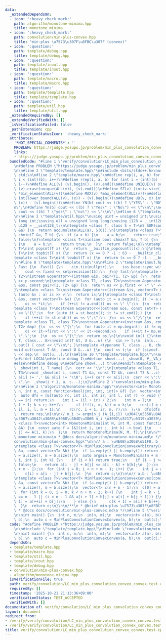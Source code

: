 ```yaml
---
data:
  _extendedDependsOn:
  - icon: ':heavy_check_mark:'
    path: algorithm/monotone-minima.hpp
    title: monotone minima
  - icon: ':heavy_check_mark:'
    path: convolution/min-plus-convex.hpp
    title: "min-plus \u7573\u307F\u8FBC\u307F (convex)"
  - icon: ':question:'
    path: template/debug.hpp
    title: template/debug.hpp
  - icon: ':question:'
    path: template/inout.hpp
    title: template/inout.hpp
  - icon: ':question:'
    path: template/macro.hpp
    title: template/macro.hpp
  - icon: ':question:'
    path: template/template.hpp
    title: template/template.hpp
  - icon: ':question:'
    path: template/util.hpp
    title: template/util.hpp
  _extendedRequiredBy: []
  _extendedVerifiedWith: []
  _isVerificationFailed: false
  _pathExtension: cpp
  _verificationStatusIcon: ':heavy_check_mark:'
  attributes:
    '*NOT_SPECIAL_COMMENTS*': ''
    PROBLEM: https://judge.yosupo.jp/problem/min_plus_convolution_convex_convex
    links:
    - https://judge.yosupo.jp/problem/min_plus_convolution_convex_convex
  bundledCode: "#line 1 \"verify/convolution/LC_min_plus_convolution_convex_convex.test.cpp\"\
    \n#define PROBLEM \"https://judge.yosupo.jp/problem/min_plus_convolution_convex_convex\"\
    \n\n#line 2 \"template/template.hpp\"\n#include <bits/stdc++.h>\nusing namespace\
    \ std;\n\n#line 2 \"template/macro.hpp\"\n#define rep(i, a, b) for (int i = (a);\
    \ i < (int)(b); i++)\n#define rrep(i, a, b) for (int i = (int)(b) - 1; i >= (a);\
    \ i--)\n#define ALL(v) (v).begin(), (v).end()\n#define UNIQUE(v) sort(ALL(v)),\
    \ (v).erase(unique(ALL(v)), (v).end())\n#define SZ(v) (int)v.size()\n#define MIN(v)\
    \ *min_element(ALL(v))\n#define MAX(v) *max_element(ALL(v))\n#define LB(v, x)\
    \ int(lower_bound(ALL(v), (x)) - (v).begin())\n#define UB(v, x) int(upper_bound(ALL(v),\
    \ (x)) - (v).begin())\n#define YN(b) cout << ((b) ? \"YES\" : \"NO\") << \"\\\
    n\";\n#define Yn(b) cout << ((b) ? \"Yes\" : \"No\") << \"\\n\";\n#define yn(b)\
    \ cout << ((b) ? \"yes\" : \"no\") << \"\\n\";\n#line 6 \"template/template.hpp\"\
    \n\n#line 2 \"template/util.hpp\"\nusing uint = unsigned int;\nusing ll = long\
    \ long int;\nusing ull = unsigned long long;\nusing i128 = __int128_t;\nusing\
    \ u128 = __uint128_t;\n\ntemplate <class T, class S = T>\nS SUM(const vector<T>\
    \ &a) {\n  return accumulate(ALL(a), S(0));\n}\ntemplate <class T>\ninline bool\
    \ chmin(T &a, T b) {\n  if (a > b) {\n    a = b;\n    return true;\n  }\n  return\
    \ false;\n}\ntemplate <class T>\ninline bool chmax(T &a, T b) {\n  if (a < b)\
    \ {\n    a = b;\n    return true;\n  }\n  return false;\n}\n\ntemplate <class\
    \ T>\nint popcnt(T x) {\n  return __builtin_popcountll(x);\n}\ntemplate <class\
    \ T>\nint topbit(T x) {\n  return (x == 0 ? -1 : 63 - __builtin_clzll(x));\n}\n\
    template <class T>\nint lowbit(T x) {\n  return (x == 0 ? -1 : __builtin_ctzll(x));\n\
    }\n#line 8 \"template/template.hpp\"\n\n#line 2 \"template/inout.hpp\"\nstruct\
    \ Fast {\n  Fast() {\n    cin.tie(nullptr);\n    ios_base::sync_with_stdio(false);\n\
    \    cout << fixed << setprecision(15);\n  }\n} fast;\n\ntemplate <class T1, class\
    \ T2>\nistream &operator>>(istream &is, pair<T1, T2> &p) {\n  return is >> p.first\
    \ >> p.second;\n}\ntemplate <class T1, class T2>\nostream &operator<<(ostream\
    \ &os, const pair<T1, T2> &p) {\n  return os << p.first << \" \" << p.second;\n\
    }\ntemplate <class T>\nistream &operator>>(istream &is, vector<T> &a) {\n  for\
    \ (auto &v : a) is >> v;\n  return is;\n}\ntemplate <class T>\nostream &operator<<(ostream\
    \ &os, const vector<T> &a) {\n  for (auto it = a.begin(); it != a.end();) {\n\
    \    os << *it;\n    if (++it != a.end()) os << \" \";\n  }\n  return os;\n}\n\
    template <class T>\nostream &operator<<(ostream &os, const set<T> &st) {\n  os\
    \ << \"{\";\n  for (auto it = st.begin(); it != st.end();) {\n    os << *it;\n\
    \    if (++it != st.end()) os << \",\";\n  }\n  os << \"}\";\n  return os;\n}\n\
    template <class T1, class T2>\nostream &operator<<(ostream &os, const map<T1,\
    \ T2> &mp) {\n  os << \"{\";\n  for (auto it = mp.begin(); it != mp.end();) {\n\
    \    os << it->first << \":\" << it->second;\n    if (++it != mp.end()) os <<\
    \ \",\";\n  }\n  os << \"}\";\n  return os;\n}\n\nvoid in() {}\ntemplate <typename\
    \ T, class... U>\nvoid in(T &t, U &...u) {\n  cin >> t;\n  in(u...);\n}\nvoid\
    \ out() { cout << \"\\n\"; }\ntemplate <typename T, class... U, char sep = ' '>\n\
    void out(const T &t, const U &...u) {\n  cout << t;\n  if (sizeof...(u)) cout\
    \ << sep;\n  out(u...);\n}\n#line 10 \"template/template.hpp\"\n\n#line 2 \"template/debug.hpp\"\
    \n#ifdef LOCAL\n#define debug 1\n#define show(...) _show(0, #__VA_ARGS__, __VA_ARGS__)\n\
    #else\n#define debug 0\n#define show(...) true\n#endif\ntemplate <class T>\nvoid\
    \ _show(int i, T name) {\n  cerr << '\\n';\n}\ntemplate <class T1, class T2, class...\
    \ T3>\nvoid _show(int i, const T1 &a, const T2 &b, const T3 &...c) {\n  for (;\
    \ a[i] != ',' && a[i] != '\\0'; i++) cerr << a[i];\n  cerr << \":\" << b << \"\
    \ \";\n  _show(i + 1, a, c...);\n}\n#line 2 \"convolution/min-plus-convex.hpp\"\
    \n\n#line 2 \"algorithm/monotone-minima.hpp\"\n\nvector<int> MonotoneMinima(int\
    \ n, int m, const function<bool(int, int, int)> &f) {\n  vector<int> res(n);\n\
    \  auto dfs = [&](auto rc, int il, int ir, int l, int r) -> void {\n    if (il\
    \ == ir) return;\n    int i = (il + ir) / 2;\n    int m = l;\n    for (int k =\
    \ l + 1; k < r; k++)\n      if (!f(i, m, k)) m = k;\n    res[i] = m;\n    rc(rc,\
    \ il, i, l, m + 1);\n    rc(rc, i + 1, ir, m, r);\n  };\n  dfs(dfs, 0, n, 0, m);\n\
    \  return res;\n}\n\n// m_i := argmin_j (A_{i,j}) \u304C\u5358\u8ABF\u5897\u52A0\
    \u3067\u3042\u308B\u3068\u304D\u306B m_i \u3092\u5217\u6319\u3059\u308B\ntemplate\
    \ <class T>\nvector<int> MonotoneMinima(int N, int M, const function<T(int, int)>\
    \ &A) {\n  const auto f = [&](int i, int j, int k) -> bool {\n    return A(i,\
    \ j) <= A(i, k);\n  };\n  return MonotoneMinima(N, M, f);\n}\n\n/**\n * @brief\
    \ monotone minima\n * @docs docs/algorithm/monotone-minima.md\n */\n#line 4 \"\
    convolution/min-plus-convex.hpp\"\n\n// a : \u4E0B\u306B\u51F8, b : \u81EA\u7531\
    \ntemplate <class T>\nvector<T> MinPlusConvolutionConvexArbitrary(const vector<T>\
    \ &a, const vector<T> &b) {\n  if (a.empty() || b.empty()) return {};\n  int n\
    \ = a.size(), m = b.size();\n  auto argmin = MonotoneMinima(n + m - 1, m, [&](int\
    \ i, int j, int k) {\n    if (i < k) return true;\n    if (i - j >= n) return\
    \ false;\n    return a[i - j] + b[j] <= a[i - k] + b[k];\n  });\n  vector<T> c(n\
    \ + m - 1);\n  for (int i = 0; i < n + m - 1; i++) {\n    int j = argmin[i];\n\
    \    c[i] = a[i - j] + b[j];\n  }\n  return c;\n}\n\n// a,b : \u4E0B\u306B\u51F8\
    \ntemplate <class T>\nvector<T> MinPlusConvolutionConvexConvex(const vector<T>\
    \ &a, const vector<T> &b) {\n  if (a.empty() || b.empty()) return {};\n  int n\
    \ = a.size(), m = b.size();\n  vector<T> c(n + m - 1);\n  c[0] = a[0] + b[0];\n\
    \  for (int k = 0, i = 0; k < n + m - 2; k++) {\n    int j = k - i;\n    if (j\
    \ == m - 1 || (i < n - 1 && a[i + 1] + b[j] < a[i] + b[j + 1])) {\n      c[k +\
    \ 1] = a[++i] + b[j];\n    } else {\n      c[k + 1] = a[i] + b[++j];\n    }\n\
    \  }\n  return c;\n}\n\n/**\n * @brief min-plus \u7573\u307F\u8FBC\u307F (convex)\n\
    \ * @docs docs/convolution/min-plus-convex.md\n */\n#line 5 \"verify/convolution/LC_min_plus_convolution_convex_convex.test.cpp\"\
    \n\nint main() {\n  int n, m;\n  in(n, m);\n  vector<int> a(n), b(m);\n  in(a,\
    \ b);\n  auto c = MinPlusConvolutionConvexConvex(a, b);\n  out(c);\n}\n"
  code: "#define PROBLEM \"https://judge.yosupo.jp/problem/min_plus_convolution_convex_convex\"\
    \n\n#include \"template/template.hpp\"\n#include \"convolution/min-plus-convex.hpp\"\
    \n\nint main() {\n  int n, m;\n  in(n, m);\n  vector<int> a(n), b(m);\n  in(a,\
    \ b);\n  auto c = MinPlusConvolutionConvexConvex(a, b);\n  out(c);\n}"
  dependsOn:
  - template/template.hpp
  - template/macro.hpp
  - template/util.hpp
  - template/inout.hpp
  - template/debug.hpp
  - convolution/min-plus-convex.hpp
  - algorithm/monotone-minima.hpp
  isVerificationFile: true
  path: verify/convolution/LC_min_plus_convolution_convex_convex.test.cpp
  requiredBy: []
  timestamp: '2025-10-21 21:13:36+09:00'
  verificationStatus: TEST_ACCEPTED
  verifiedWith: []
documentation_of: verify/convolution/LC_min_plus_convolution_convex_convex.test.cpp
layout: document
redirect_from:
- /verify/verify/convolution/LC_min_plus_convolution_convex_convex.test.cpp
- /verify/verify/convolution/LC_min_plus_convolution_convex_convex.test.cpp.html
title: verify/convolution/LC_min_plus_convolution_convex_convex.test.cpp
---
```

